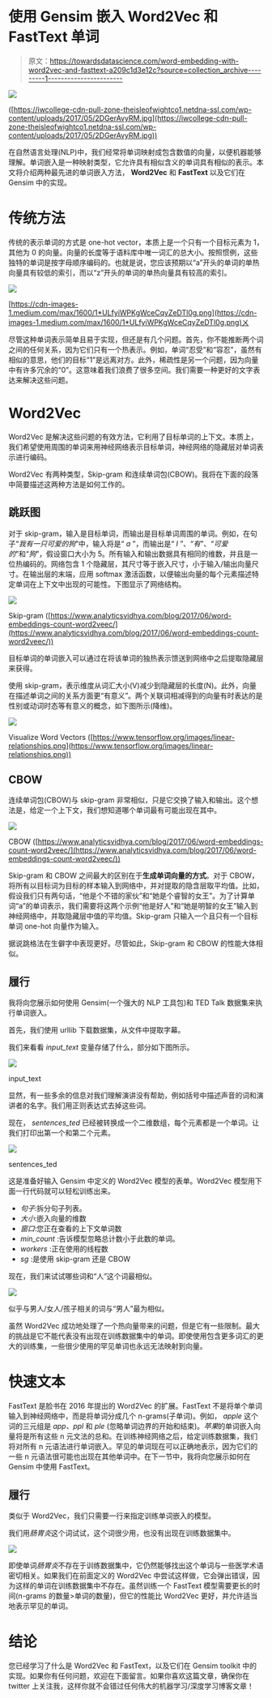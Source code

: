# 使用 Gensim 嵌入 Word2Vec 和 FastText 单词

> 原文：<https://towardsdatascience.com/word-embedding-with-word2vec-and-fasttext-a209c1d3e12c?source=collection_archive---------1----------------------->

![](img/82400626d1dd911b97eed1a617cd711d.png)

([https://iwcollege-cdn-pull-zone-theisleofwightco1.netdna-ssl.com/wp-content/uploads/2017/05/2DGerAvyRM.jpg](https://iwcollege-cdn-pull-zone-theisleofwightco1.netdna-ssl.com/wp-content/uploads/2017/05/2DGerAvyRM.jpg))

在自然语言处理(NLP)中，我们经常将单词映射成包含数值的向量，以便机器能够理解。单词嵌入是一种映射类型，它允许具有相似含义的单词具有相似的表示。本文将介绍两种最先进的单词嵌入方法， **Word2Vec** 和 **FastText** 以及它们在 Gensim 中的实现。

# 传统方法

传统的表示单词的方式是 one-hot vector，本质上是一个只有一个目标元素为 1，其他为 0 的向量。向量的长度等于语料库中唯一词汇的总大小。按照惯例，这些独特的单词是按字母顺序编码的。也就是说，您应该预期以“a”开头的单词的单热向量具有较低的索引，而以“z”开头的单词的单热向量具有较高的索引。

![](img/fa32a0f2badc1af79c09383c0a3a62f8.png)

[https://cdn-images-1.medium.com/max/1600/1*ULfyiWPKgWceCqyZeDTl0g.png](https://cdn-images-1.medium.com/max/1600/1*ULfyiWPKgWceCqyZeDTl0g.png)ㄨ

尽管这种单词表示简单且易于实现，但还是有几个问题。首先，你不能推断两个词之间的任何关系，因为它们只有一个热表示。例如，单词“忍受”和“容忍”，虽然有相似的意思，他们的目标“1”是远离对方。此外，稀疏性是另一个问题，因为向量中有许多冗余的“0”。这意味着我们浪费了很多空间。我们需要一种更好的文字表达来解决这些问题。

# Word2Vec

Word2Vec 是解决这些问题的有效方法，它利用了目标单词的上下文。本质上，我们希望使用周围的单词来用神经网络表示目标单词，神经网络的隐藏层对单词表示进行编码。

Word2Vec 有两种类型，Skip-gram 和连续单词包(CBOW)。我将在下面的段落中简要描述这两种方法是如何工作的。

## 跳跃图

对于 skip-gram，输入是目标单词，而输出是目标单词周围的单词。例如，在句子“*我有一只可爱的狗*”中，输入将是“ *a* ”，而输出是“ *I* ”、“*有*”、“*可爱的*”和“*狗*”，假设窗口大小为 5。所有输入和输出数据具有相同的维数，并且是一位热编码的。网络包含 1 个隐藏层，其尺寸等于嵌入尺寸，小于输入/输出向量尺寸。在输出层的末端，应用 softmax 激活函数，以便输出向量的每个元素描述特定单词在上下文中出现的可能性。下图显示了网络结构。

![](img/c78b85bf92425427ceb1e2ecb06b1810.png)

Skip-gram ([https://www.analyticsvidhya.com/blog/2017/06/word-embeddings-count-word2veec/](https://www.analyticsvidhya.com/blog/2017/06/word-embeddings-count-word2veec/))

目标单词的单词嵌入可以通过在将该单词的独热表示馈送到网络中之后提取隐藏层来获得。

使用 skip-gram，表示维度从词汇大小(V)减少到隐藏层的长度(N)。此外，向量在描述单词之间的关系方面更“有意义”。两个关联词相减得到的向量有时表达的是性别或动词时态等有意义的概念，如下图所示(降维)。

![](img/638495623eceb3515a9a9f5724fa4c41.png)

Visualize Word Vectors ([https://www.tensorflow.org/images/linear-relationships.png](https://www.tensorflow.org/images/linear-relationships.png))

## CBOW

连续单词包(CBOW)与 skip-gram 非常相似，只是它交换了输入和输出。这个想法是，给定一个上下文，我们想知道哪个单词最有可能出现在其中。

![](img/f0ff4d11f13b227ce648365cd9520dd1.png)

CBOW ([https://www.analyticsvidhya.com/blog/2017/06/word-embeddings-count-word2veec/](https://www.analyticsvidhya.com/blog/2017/06/word-embeddings-count-word2veec/))

Skip-gram 和 CBOW 之间最大的区别在于**生成单词向量的方式**。对于 CBOW，将所有以目标词为目标的样本输入到网络中，并对提取的隐含层取平均值。比如，假设我们只有两句话，“他是个不错的家伙”和“她是个睿智的女王”。为了计算单词“a”的单词表示，我们需要将这两个示例“他是好人”和“她是明智的女王”输入到神经网络中，并取隐藏层中值的平均值。Skip-gram 只输入一个且只有一个目标单词 one-hot 向量作为输入。

据说跳格法在生僻字中表现更好。尽管如此，Skip-gram 和 CBOW 的性能大体相似。

## 履行

我将向您展示如何使用 Gensim(一个强大的 NLP 工具包)和 TED Talk 数据集来执行单词嵌入。

首先，我们使用 urllib 下载数据集，从文件中提取字幕。

我们来看看 *input_text* 变量存储了什么，部分如下图所示。

![](img/b11d144d76d32ca7ca04aa425ed99323.png)

input_text

显然，有一些多余的信息对我们理解演讲没有帮助，例如括号中描述声音的词和演讲者的名字。我们用正则表达式去掉这些词。

现在， *sentences_ted* 已经被转换成一个二维数组，每个元素都是一个单词。让我们打印出第一个和第二个元素。

![](img/deb0ba4e9a1b2786e255a752e8659d57.png)

sentences_ted

这是准备好输入 Gensim 中定义的 Word2Vec 模型的表单。Word2Vec 模型用下面一行代码就可以轻松训练出来。

*   *句子*:拆分句子列表。
*   *大小*:嵌入向量的维数
*   *窗口*:您正在查看的上下文单词数
*   *min_count* :告诉模型忽略总计数小于此数的单词。
*   *workers* :正在使用的线程数
*   *sg* :是使用 skip-gram 还是 CBOW

现在，我们来试试哪些词和“人”这个词最相似。

![](img/39cbdf5b082f1fd633af1c044cadce60.png)

似乎与男人/女人/孩子相关的词与“男人”最为相似。

虽然 Word2Vec 成功地处理了一个热向量带来的问题，但是它有一些限制。最大的挑战是它不能代表没有出现在训练数据集中的单词。即使使用包含更多词汇的更大的训练集，一些很少使用的罕见单词也永远无法映射到向量。

# 快速文本

FastText 是脸书在 2016 年提出的 Word2Vec 的扩展。FastText 不是将单个单词输入到神经网络中，而是将单词分成几个 n-grams(子单词)。例如， *apple* 这个词的三元组是 *app、ppl* 和 *ple* (忽略单词边界的开始和结束)。*苹果*的单词嵌入向量将是所有这些 n 元文法的总和。在训练神经网络之后，给定训练数据集，我们将对所有 n 元语法进行单词嵌入。罕见的单词现在可以正确地表示，因为它们的一些 n 元语法很可能也出现在其他单词中。在下一节中，我将向您展示如何在 Gensim 中使用 FastText。

## 履行

类似于 Word2Vec，我们只需要一行来指定训练单词嵌入的模型。

我们用*肠胃炎*这个词试试，这个词很少用，也没有出现在训练数据集中。

![](img/3308099ec552aa6ff0e85ec490b836ea.png)

即使单词*肠胃炎*不存在于训练数据集中，它仍然能够找出这个单词与一些医学术语密切相关。如果我们在前面定义的 Word2Vec 中尝试这样做，它会弹出错误，因为这样的单词在训练数据集中不存在。虽然训练一个 FastText 模型需要更长的时间(n-grams 的数量>单词的数量)，但它的性能比 Word2Vec 更好，并允许适当地表示罕见的单词。

# 结论

您已经学习了什么是 Word2Vec 和 FastText，以及它们在 Gensim toolkit 中的实现。如果你有任何问题，欢迎在下面留言。如果你喜欢这篇文章，确保你在 twitter 上关注我，这样你就不会错过任何伟大的机器学习/深度学习博客文章！